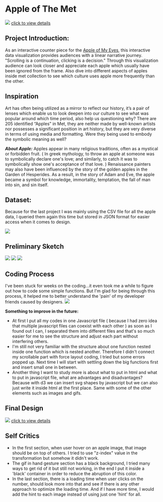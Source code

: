 
# Apple of The Met

![](finaldesign.png)
[click to view details](https://xingwei726.github.io/Major-Studio-1/Week10_InteractiveProject/test8/)

## Project Introduction:

As an interactive counter piece for the [Apple of My Eyes](https://github.com/Xingwei726/Major-Studio-1/tree/master/Qualitative), this interactive data visualization provides audiences with a linear narrative journey. "Scrolling is a continuation, clicking is a decision." Through this visualization audience can look closer and appreciate each apple which usually have been ignored from the frame. Also dive into different aspects of apples inside met collection to see which culture uses apple more frequently than the other.

## Inspiration
Art has often being utilized as a mirror to reflect our history, it’s a pair of lenses which enable us to look deepen into our culture to see what was popular around which time period, also help us questioning why? There are 205 identified “Apples” in Met, they are neither made by well-known artists nor possesses a significant position in art history, but they are very diverse in terms of using media and formatting. Were they being used to embody the symbolic meaning as well?

***About Apple:***
Apples appear in many religious traditions, often as a mystical or forbidden fruit.  ( In greek mythology, to throw an apple at someone was to symbolically declare one's love; and similarly, to catch it was to symbolically show one's acceptance of that love. ) Renaissance painters may also have been influenced by the story of the golden apples in the Garden of Hesperides. As a result, in the story of Adam and Eve, the apple became a symbol for knowledge, immortality, temptation, the fall of man into sin, and sin itself.


## Dataset:
Because for the last project I was mainly using the CSV file for all the apple data, I queried them again this time but stored in JSON format for easier access when it comes to design.

![](datasorting.png)


## Preliminary Sketch

![](1.png)
![](2.png)
![](3.png)


## Coding Process
I've been stuck for weeks on the coding...it even took me a while to figure out how to code some simple functions. But I'm glad for being through this process, it helped me to better understand the 'pain' of my developer friends caused by designers. 
![](codingprocess.png)

**Something to improve in the future:**
 - At first I put all my codes in one Javascript file ( because I had zero idea that multiple javascript files can coexist with each other ) as soon as I found out I can, I separated them into different files and that's so much easier for me to see the structure and adjust each part without interfering others.
 - I'm still not very familiar with the structure about one function nested inside one function which is nested another. Therefore I didn't connect my scrollable part with force layout coding, I tried but some errors popped up. Next time I will start with settling down the big functions first and insert small one in between.
 - Another thing I want to study more is about what to put in html and what to put in javascript file, what are advantages and disadvantages? Because with d3 we can insert svg shapes by javascript but we can also just write it inside html at the first place. Same with some of the other elements such as images and gifs.


## Final Design

![](finaldesign.png)
[click to view details](https://xingwei726.github.io/Major-Studio-1/Week10_InteractiveProject/test8/)


## Self Critics
- In the first section, when user hover on an apple image, that image should be on top of others. I tried to use "z-index" value in the transformation but somehow it didn't work.
- The gif in hand gesture section has a black background, I tried many ways to get rid of it but still not working, in the end I put it inside a 'black' container in order to reduce the abruption of this color.
- In the last section, there is a loading time when user clicks on the number, should look more into that and see if there is any other approach to optimize the loading time. And if I have more time, I would add the hint to each image instead of using just one 'hint' for all.